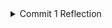 <details>
<summary>Commit 1 Reflection</summary>
This milestone introduced the foundational structure of a web server in Rust, emphasizing TCP socket management and basic concurrency handling in a single-threaded environment. It highlighted Rust’s low-level networking capabilities and set the stage for improving performance in later milestones.

<details>
<summary>Commit 2 Reflection</summary>
This milestone transformed the server from a passive listener to an active responder, introducing foundational concepts of HTTP response construction and static content delivery. It emphasized protocol compliance and error-prone details like headers and line endings, setting the stage for more dynamic behavior in later milestones.

<details>
<summary>Commit 3 Reflection</summary>
This milestone introduced dynamic request handling, emphasizing path validation and appropriate HTTP responses. It laid the groundwork for more advanced features like concurrency (Milestone 5) and error handling.

<details>
<summary>Commit 4 Reflection</summary>
- Single-Threaded Servers Are Brittle: One slow request stalls the entire server.

- Concurrency Is Critical: To handle multiple users efficiently, tasks must run in parallel.

- Rust’s Safety: Even with blocking code, Rust’s ownership system prevents memory leaks or crashes during delays.